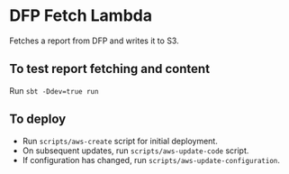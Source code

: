# DFP Fetch Lambda

Fetches a report from DFP and writes it to S3.

## To test report fetching and content
Run `sbt -Ddev=true run`

## To deploy
* Run `scripts/aws-create` script for initial deployment.
* On subsequent updates, run `scripts/aws-update-code` script.
* If configuration has changed, run `scripts/aws-update-configuration`.

